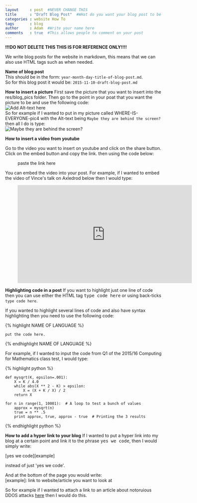 ```yaml
---
layout     : post  #NEVER CHANGE THIS
title      : "Draft Blog Post"  #WHat do you want your blog post to be called
categories : website How To
tags       : blog
author     : Adam  #Write your name here
comments   : true  #This allows people to comment on your post
---
```


**!!!DO NOT DELETE THIS THIS IS FOR REFERENCE ONLY!!!!**

We write blog posts for the website in markdown, this means that we can also use HTML tags such as <kbd></kbd>
when needed.

**Name of blog post**  
This should be in the form: ```year-month-day-title-of-blog-post.md```.  
So for this blog post it would be: ```2015-11-10-draft-blog-post.md```
 
**How to insert a picture**
First save the picture that you want to insert into the res/blog_pics folder.
Then go to the point in your poat that you want the picture to be and use the following code:  
![Add Alt-text here]({{site.baseurl}}/res/blog_pics/name-of-your-pic.jpg)  
So for example if I wanted to put in my picture called WHERE-IS-EVERYONE-pic4 with the Alt-text being
`Maybe they are behind the screen?` then all I do is type:  
![Maybe they are behind the screen?]({{site.baseurl}}/res/blog_pics/WHERE-IS-EVERYONE-pic4.jpg)

**How to insert a video from youtube**

Go to the video you want to insert on youtube and click on the share button.
Click on the embed button and copy the link.
then using the code below:

<div class="video">
    <figure>
        paste the link here
    </figure>
</div>

You can embed the video into your post. For example, if I wanted to embed the video of Vince's talk
on Axledrod below then I would type:

<div class="video">
    <figure>
        <iframe width="560" height="315" src="https://www.youtube.com/embed/gbxv3pn9YB4" frameborder="0" allowfullscreen></iframe>
    </figure>
</div>


**Highlighting code in a post**
If you want to highlight just one line of code then you can use either the HTML tag <kbd>type code here</kbd>
or using back-ticks `type code here`.

If you wanted to highlight several lines of code and also have syntax highlighting then
you need to use the following code:

{% highlight NAME OF LANGUAGE %}

	put the code here.

{% endhighlight NAME OF LANGUAGE %}

For example, if I wanted to input the code from Q1 of the 2015/16 Computing for Mathematics class test,
I would type:

{% highlight python %}  

	def mysqrt(K, epsilon=.001):
	    X = K / 4.0
	    while abs(X ** 2 - K) > epsilon:
	        X = (X + K / X) / 2
	    return X

	for n in range(1, 10001):  # A loop to test a bunch of values
	    approx = mysqrt(n)
	    true = n ** .5
	    print approx, true, approx - true  # Printing the 3 results

{% endhighlight python %}

**How to add a hyper link to your blog**
If I wanted to put a hyper link into my blog at a certain point and link it to the phrase <kbd>yes we code</kbd>,
then I would simply write:  

[yes we code][example]  

instead of just 'yes we code'.

And at the bottom of the page you would write:  
[example]: link to website/article you want to look at

So for example if I wanted to attach a link to an article about notoruious DDOS attacks [here][first] then I would do this.


[first]: http://siliconangle.com/blog/2013/08/26/5-notorious-ddos-attacks-in-2013-big-problem-for-the-internet-of-things/

